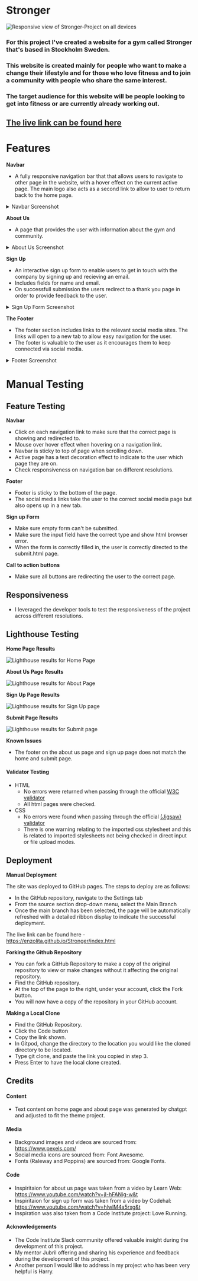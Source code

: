 # Stronger
![Responsive view of Stronger-Project on all devices](https://github.com/Enzolita/Stronger/blob/main/documentation/responsive.png)
### For this project I've created a website for a gym called Stronger that's based in Stockholm Sweden.
### This website is created mainly for people who want to make a change their lifestyle and for those who love fitness and to join a community with people who share the same interest.
### The target audience for this website will be people looking to get into fitness or are currently already working out.
[The live link can be found here](https://enzolita.github.io/Stronger/index.html)
---

# Features

**Navbar**

  - A fully responsive navigation bar that that allows users to navigate to other page in the website, with a hover effect on the current active page. The main logo also acts as a second link to allow to user to return back to the home page.

  <details><summary>Navbar Screenshot</summary>

  ![Project navbar large](https://github.com/Enzolita/Stronger/blob/main/documentation/nav-large.png)
  ![Project navbar small](https://github.com/Enzolita/Stronger/blob/main/documentation/nav-small.png)
  </details>

**About Us**

  - A page that provides the user with information about the gym and community.

  <details><summary>About Us Screenshot</summary>

  ![About us](https://github.com/Enzolita/Stronger/blob/main/documentation/about-us.png)

  </details>

**Sign Up**

  - An interactive sign up form to enable users to get in touch with the company by signing up and recieving an email.
  - Includes fields for name and email.
  - On successfull submission the users redirect to a thank you page in order to provide feedback to the user.

  <details><summary>Sign Up Form Screenshot</summary>

 ![Sign up](https://github.com/Enzolita/Stronger/blob/main/documentation/signup-form.png)

  </details>

**The Footer**

  - The footer section includes links to the relevant social media sites. The links will open to a new tab to allow easy navigation for the user.
  - The footer is valuable to the user as it encourages them to keep connected via social media.

  <details><summary>Footer Screenshot</summary>

  ![Footer](https://github.com/Enzolita/Stronger/blob/main/documentation/footer.png)

  </details>

# Manual Testing

## Feature Testing

**Navbar**

  - Click on each navigation link to make sure that the correct page is showing and redirected to.
  - Mouse over hover effect when hovering on a navigation link.
  - Navbar is sticky to top of page when scrolling down.
  - Active page has a text decoration effect to indicate to the user which page they are on.
  - Check responsiveness on navigation bar on different resolutions.

**Footer**

- Footer is sticky to the bottom of the page.
- The social media links take the user to the correct social media page but also opens up in a new tab.

**Sign up Form**

- Make sure empty form can't be submitted.
- Make sure the input field have the correct type and show html browser error.
- When the form is correctly filled in, the user is correctly directed to the submit.html page.

**Call to action buttons**

- Make sure all buttons are redirecting the user to the correct page.

## Responsiveness

 - I leveraged the developer tools to test the responsiveness of the project across different resolutions.

## Lighthouse Testing

**Home Page Results**

![Lighthouse results for Home Page](https://github.com/Enzolita/Stronger/blob/main/documentation/lh-home.png)

**About Us Page Results**

![Lighthouse results for About Page](https://github.com/Enzolita/Stronger/blob/main/documentation/lh-about.png)

**Sign Up Page Results**

![Lighthouse results for Sign Up page](https://github.com/Enzolita/Stronger/blob/main/documentation/lh-signup.png)

**Submit Page Results**

![Lighthouse results for Submit page](https://github.com/Enzolita/Stronger/blob/main/documentation/lh-submit.png)

**Known Issues**
- The footer on the about us page and sign up page does not match the home and submit page.

#### Validator Testing 
- HTML
  - No errors were returned when passing through the official [W3C validator](https://validator.w3.org/)
  - All html pages were checked.
- CSS
  - No errors were found when passing through the official [(Jigsaw) validator](https://jigsaw.w3.org/css-validator/)
  - There is one warning relating to the imported css stylesheet and this is related to imported stylesheets not being checked in direct input or file upload modes.

## Deployment

**Manual Deployment**

  The site was deployed to GitHub pages. The steps to deploy are as follows:
  - In the GitHub repository, navigate to the Settings tab
  - From the source section drop-down menu, select the Main Branch
  - Once the main branch has been selected, the page will be automatically refreshed with a detailed ribbon display to indicate the successful deployment. 

The live link can be found here - https://enzolita.github.io/Stronger/index.html

**Forking the Github Repository**
- You can fork a GitHub Repository to make a copy of the original repository to view or make changes without it affecting the original repository.
- Find the GitHub repository.
- At the top of the page to the right, under your account, click the Fork button.
- You will now have a copy of the repository in your GitHub account.

**Making a Local Clone**
- Find the GitHub Repository.
- Click the Code button
- Copy the link shown.
- In Gitpod, change the directory to the location you would like the cloned directory to be located.
- Type git clone, and paste the link you copied in step 3.
- Press Enter to have the local clone created.

## Credits 

#### Content

- Text content on home page and about page was generated by chatgpt and adjusted to fit the theme project.

#### Media

- Background images and videos are sourced from: https://www.pexels.com/
- Social media icons are sourced from: Font Awesome.
- Fonts (Raleway and Poppins) are sourced from: Google Fonts.

#### Code

- Inspiritaion for about us page was taken from a video by Learn Web: https://www.youtube.com/watch?v=jI-hFANig-w&t
- Inspiritaion for sign up form was taken from a video by Codehal: https://www.youtube.com/watch?v=hlwlM4a5rxg&t
- Inspiration was also taken from a Code Institute project: Love Running.

#### Acknowledgements

- The Code Institute Slack community offered valuable insight during the development of this project.
- My mentor Jubril offering and sharing his experience and feedback during the development of this project.
- Another person I would like to address in my project who has been very helpful is Harry.

